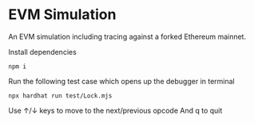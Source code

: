 # EVM Simulation 

An EVM simulation including tracing against a forked Ethereum mainnet. 

Install dependencies

```shell
npm i
```

Run the following test case which opens up the debugger in terminal

```shell
npx hardhat run test/Lock.mjs
```

Use ↑/↓ keys to move to the next/previous opcode
And q to quit
